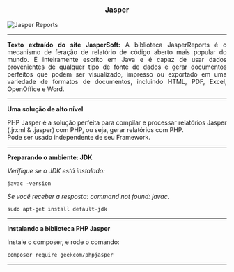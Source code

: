 <h3 align="center">Jasper</h3>

![Jasper Reports]()

---

<p align="justify">
  <strong>Texto extraído do site JasperSoft:</strong> A biblioteca JasperReports é o mecanismo de feração de relatório de código aberto mais popular do mundo. É inteiramente escrito em Java e é capaz de usar dados provenientes de qualquer tipo de fonte de dados e gerar documentos perfeitos que podem ser visualizado, impresso ou exportado em uma variedade de formatos de documentos, incluindo HTML, PDF, Excel, OpenOffice e Word.
</p>
  
---

**Uma solução de alto nível**

<p align="justify">
  PHP Jasper é a solução perfeita para compilar e processar relatórios Jasper (.jrxml & .jasper) com PHP, ou seja, gerar relatórios com PHP. <br>
  Pode ser usado independente de seu Framework.
</p>
  
---

**Preparando o ambiente: JDK**

*Verifique se o JDK está instalado:*
```
javac -version
```

*Se você receber a resposta: command not found: javac.* <br>
```
sudo apt-get install default-jdk
```

---

**Instalando a biblioteca PHP Jasper**

Instale o composer, e rode o comando:
```
composer require geekcom/phpjasper
```

---

